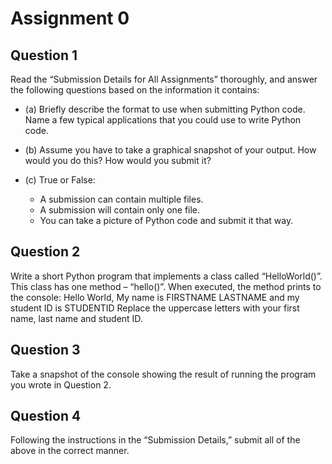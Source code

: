 # Assignment 0

## Question 1

Read the “Submission Details for All Assignments” thoroughly, and answer the following questions
based on the information it contains:

* (a) Briefly describe the format to use when submitting Python code. Name a few typical applications that you could use to write Python code.

* (b) Assume you have to take a graphical snapshot of your output. How would you do this? How would you submit it?

* (c) True or False:

  * A submission can contain multiple files.
  * A submission will contain only one file.
  * You can take a picture of Python code and submit it that way.

## Question 2

Write a short Python program that implements a class called “HelloWorld()”. This class has
one method – “hello()”. When executed, the method prints to the console:
Hello World,
My name is FIRSTNAME LASTNAME and my student ID is STUDENTID
Replace the uppercase letters with your first name, last name and student ID.

## Question 3

Take a snapshot of the console showing the result of running the program you wrote in Question 2.

## Question 4

Following the instructions in the “Submission Details,” submit all of the above in the correct
manner.
